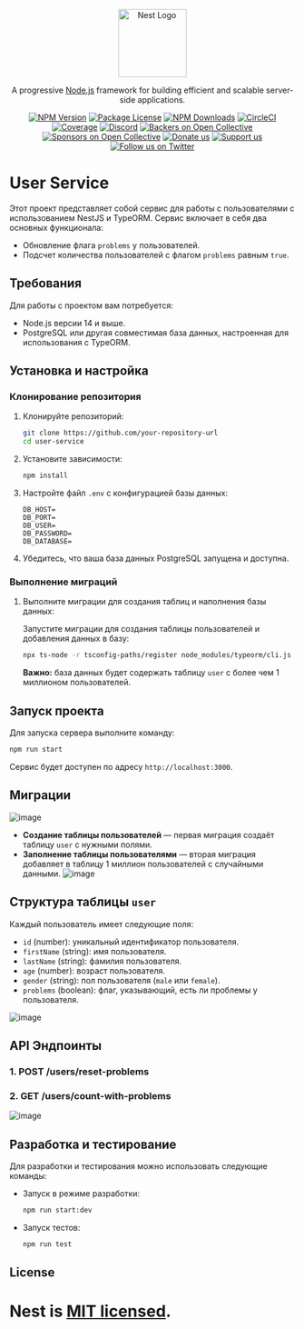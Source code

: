 
<p align="center">
  <a href="http://nestjs.com/" target="blank"><img src="https://nestjs.com/img/logo-small.svg" width="120" alt="Nest Logo" /></a>
</p>

[circleci-image]: https://img.shields.io/circleci/build/github/nestjs/nest/master?token=abc123def456
[circleci-url]: https://circleci.com/gh/nestjs/nest

  <p align="center">A progressive <a href="http://nodejs.org" target="_blank">Node.js</a> framework for building efficient and scalable server-side applications.</p>
    <p align="center">
<a href="https://www.npmjs.com/~nestjscore" target="_blank"><img src="https://img.shields.io/npm/v/@nestjs/core.svg" alt="NPM Version" /></a>
<a href="https://www.npmjs.com/~nestjscore" target="_blank"><img src="https://img.shields.io/npm/l/@nestjs/core.svg" alt="Package License" /></a>
<a href="https://www.npmjs.com/~nestjscore" target="_blank"><img src="https://img.shields.io/npm/dm/@nestjs/common.svg" alt="NPM Downloads" /></a>
<a href="https://circleci.com/gh/nestjs/nest" target="_blank"><img src="https://img.shields.io/circleci/build/github/nestjs/nest/master" alt="CircleCI" /></a>
<a href="https://coveralls.io/github/nestjs/nest?branch=master" target="_blank"><img src="https://coveralls.io/repos/github/nestjs/nest/badge.svg?branch=master#9" alt="Coverage" /></a>
<a href="https://discord.gg/G7Qnnhy" target="_blank"><img src="https://img.shields.io/badge/discord-online-brightgreen.svg" alt="Discord"/></a>
<a href="https://opencollective.com/nest#backer" target="_blank"><img src="https://opencollective.com/nest/backers/badge.svg" alt="Backers on Open Collective" /></a>
<a href="https://opencollective.com/nest#sponsor" target="_blank"><img src="https://opencollective.com/nest/sponsors/badge.svg" alt="Sponsors on Open Collective" /></a>
  <a href="https://paypal.me/kamilmysliwiec" target="_blank"><img src="https://img.shields.io/badge/Donate-PayPal-ff3f59.svg" alt="Donate us"/></a>
    <a href="https://opencollective.com/nest#sponsor"  target="_blank"><img src="https://img.shields.io/badge/Support%20us-Open%20Collective-41B883.svg" alt="Support us"></a>
  <a href="https://twitter.com/nestframework" target="_blank"><img src="https://img.shields.io/twitter/follow/nestframework.svg?style=social&label=Follow" alt="Follow us on Twitter"></a>
</p>
  <!--[![Backers on Open Collective](https://opencollective.com/nest/backers/badge.svg)](https://opencollective.com/nest#backer)
  [![Sponsors on Open Collective](https://opencollective.com/nest/sponsors/badge.svg)](https://opencollective.com/nest#sponsor)-->

# User Service

Этот проект представляет собой сервис для работы с пользователями с использованием NestJS и TypeORM. Сервис включает в себя два основных функционала:

- Обновление флага `problems` у пользователей.
- Подсчет количества пользователей с флагом `problems` равным `true`.

## Требования

Для работы с проектом вам потребуется:

- Node.js версии 14 и выше.
- PostgreSQL или другая совместимая база данных, настроенная для использования с TypeORM.

## Установка и настройка

### Клонирование репозитория

1. Клонируйте репозиторий:

    ```bash
    git clone https://github.com/your-repository-url
    cd user-service
    ```

2. Установите зависимости:

    ```bash
    npm install
    ```

3. Настройте файл `.env` с конфигурацией базы данных:

    ```env
    DB_HOST=
    DB_PORT=
    DB_USER=
    DB_PASSWORD=
    DB_DATABASE=
    ```

4. Убедитесь, что ваша база данных PostgreSQL запущена и доступна.

### Выполнение миграций

1. Выполните миграции для создания таблиц и наполнения базы данных:

    Запустите миграции для создания таблицы пользователей и добавления данных в базу:

    ```bash
    npx ts-node -r tsconfig-paths/register node_modules/typeorm/cli.js migration:run -d src/database/data-source.ts
    ```

    **Важно:** база данных будет содержать таблицу `user` с более чем 1 миллионом пользователей.

## Запуск проекта

Для запуска сервера выполните команду:

```bash
npm run start
```

Сервис будет доступен по адресу `http://localhost:3000`.

## Миграции
![image](https://github.com/user-attachments/assets/22dd8c21-a54e-4ba9-8337-340dc7f97582)

- **Создание таблицы пользователей** — первая миграция создаёт таблицу `user` с нужными полями.
- **Заполнение таблицы пользователями** — вторая миграция добавляет в таблицу 1 миллион пользователей с случайными данными.
![image](https://github.com/user-attachments/assets/ef4035cb-48b5-4673-a894-64f9706d861d)

## Структура таблицы `user`

Каждый пользователь имеет следующие поля:

- `id` (number): уникальный идентификатор пользователя.
- `firstName` (string): имя пользователя.
- `lastName` (string): фамилия пользователя.
- `age` (number): возраст пользователя.
- `gender` (string): пол пользователя (`male` или `female`).
- `problems` (boolean): флаг, указывающий, есть ли проблемы у пользователя.

![image](https://github.com/user-attachments/assets/a2391ccf-ce5d-4289-af17-ba9927c4ef85)

## API Эндпоинты

### 1. POST /users/reset-problems

### 2. GET /users/count-with-problems

![image](https://github.com/user-attachments/assets/0f85fbf1-1577-4f06-acbc-a66df8afdf00)

## Разработка и тестирование

Для разработки и тестирования можно использовать следующие команды:

- Запуск в режиме разработки:

    ```bash
    npm run start:dev
    ```

- Запуск тестов:

    ```bash
    npm run test
    ```

## License

Nest is [MIT licensed](https://github.com/nestjs/nest/blob/master/LICENSE).
=======

